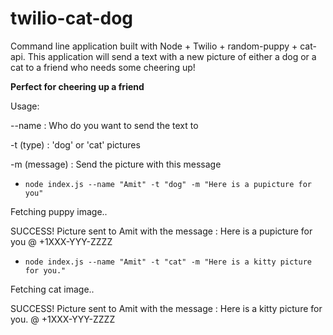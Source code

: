 # twilio-cat-dog

Command line application built with Node + Twilio + random-puppy + cat-api.
This application will send a text with a new picture of either a dog or a cat to a friend who needs some cheering up!

**Perfect for cheering up a friend**

Usage:

--name : Who do you want to send the text to

-t (type) : 'dog' or 'cat' pictures

-m (message) : Send the picture with this message

* `node index.js --name "Amit" -t "dog" -m "Here is a pupicture for you"`

Fetching puppy image..

SUCCESS! Picture sent to Amit with the message : Here is a pupicture for you @ +1XXX-YYY-ZZZZ

* `node index.js --name "Amit" -t "cat" -m "Here is a kitty picture for you."`

Fetching cat image..

SUCCESS! Picture sent to Amit with the message : Here is a kitty picture for you. @ +1XXX-YYY-ZZZZ
